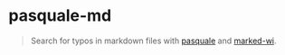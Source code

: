 # pasquale-md

> Search for typos in markdown files with [pasquale](https://github.com/cirocosta/pasquale) and [marked-wi](https://github.com/cirocosta/marked-wi).



